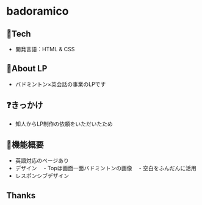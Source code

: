 # badoramico

## 🗻Tech 
- 開発言語：HTML & CSS  

## 📱About LP
- バドミントン×英会話の事業のLPです

## ❓きっかけ
- 知人からLP制作の依頼をいただいたため

## 🔧機能概要
- 英語対応のページあり
- デザイン
　- Topは画面一面バドミントンの画像
　- 空白をふんだんに活用
- レスポンシブデザイン

## Thanks

